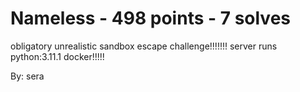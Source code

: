 # Nameless - 498 points - 7 solves
obligatory unrealistic sandbox escape challenge!!!!!!!
server runs python:3.11.1 docker!!!!!

By: sera
